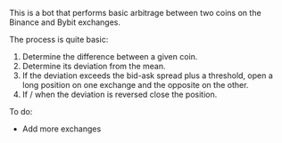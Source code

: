 This is a bot that performs basic arbitrage between two coins on the Binance and Bybit exchanges.

The process is quite basic:
1. Determine the difference between a given coin.
2. Determine its deviation from the mean.
3. If the deviation exceeds the bid-ask spread plus a threshold, open a long position on one exchange and the opposite on the other.
4. If / when the deviation is reversed close the position.

To do:
- Add more exchanges